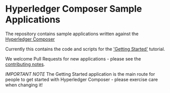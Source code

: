 # Hyperledger Composer Sample Applications

The repository contains sample applications written against the [Hyperledger Composer](https://hyperledger.github.io/composer/)

Currently this contains the code and scripts for the ['Getting Started'](./getting-started/README.md) tutorial.

We welcome Pull Requests for new applications - please see the [contributing notes](https://github.com/hyperledger/composer/blob/master/CONTRIBUTING.md).

*IMPORTANT NOTE*  The Getting Started application is the main route for people to get started with Hyperledger Composer - please exercise care when changing it!
